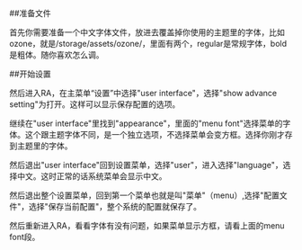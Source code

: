 ##准备文件

首先你需要准备一个中文字体文件，放进去覆盖掉你使用的主题里的字体，比如ozone，就是/storage/assets/ozone/，里面有两个，regular是常规字体，bold是粗体。随你喜欢怎么调。

##开始设置

然后进入RA，在主菜单“设置”中选择"user interface"，选择"show advance setting"为打开。这样可以显示保存配置的选项。

继续在"user interface"里找到"appearance"，里面的"menu font"选择菜单的字体。这个跟主题字体不同，是一个独立选项，不选择菜单会变方框。选择你刚才存到主题里的字体。

然后退出"user interface"回到设置菜单，选择"user"，进入选择"language"，选择中文。这时正常的话系统菜单会显示中文。

然后退出整个设置菜单，回到第一个菜单也就是叫"菜单"（menu）,选择"配置文件"，选择"保存当前配置"，整个系统的配置就保存了。

然后重新进入RA，看看字体有没有问题，如果菜单显示方框，请看上面的menu font段。
